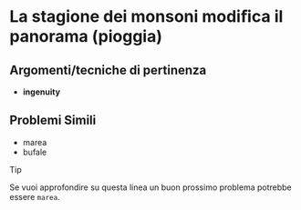 # La stagione dei monsoni modiﬁca il panorama (pioggia)



## Argomenti/tecniche di pertinenza

 - **ingenuity**
## Problemi Simili

 - marea
 - bufale

> [!TIP]
> Se vuoi approfondire su questa linea un buon prossimo problema potrebbe essere `marea`.

